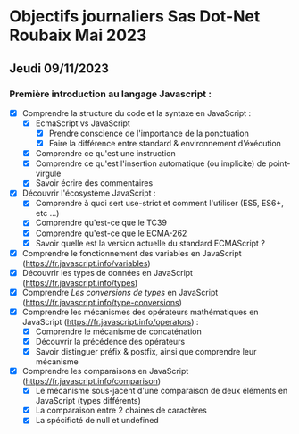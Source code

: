 # Objectifs journaliers Sas Dot-Net Roubaix Mai 2023

## Jeudi 09/11/2023

### Première introduction au langage Javascript :

- [x] Comprendre la structure du code et la syntaxe en JavaScript :
  - [x] EcmaScript vs JavaScript
    - [x] Prendre conscience de l'importance de la ponctuation
    - [x] Faire la différence entre standard & environnement d'éxécution
  - [x] Comprendre ce qu'est une instruction
  - [x] Comprendre ce qu'est l'insertion automatique (ou implicite) de point-virgule
  - [x] Savoir écrire des commentaires
- [x] Découvrir l'écosystème JavaScript :
  - [x] Comprendre à quoi sert use-strict et comment l'utiliser (ES5, ES6+, etc ...)
  - [x] Comprendre qu'est-ce que le TC39
  - [x] Comprendre qu'est-ce que le ECMA-262
  - [x] Savoir quelle est la version actuelle du standard ECMAScript ?
- [x] Comprendre le fonctionnement des variables en JavaScript (https://fr.javascript.info/variables)
- [x] Découvrir les types de données en JavaScript (https://fr.javascript.info/types)
- [x] Comprendre _Les conversions de types_ en JavaScript (https://fr.javascript.info/type-conversions)
- [x] Comprendre les mécanismes des opérateurs mathématiques en JavaScript (https://fr.javascript.info/operators) :
  - [x] Comprendre le mécanisme de concaténation
  - [x] Découvrir la précédence des opérateurs
  - [x] Savoir distinguer préfix & postfix, ainsi que comprendre leur mécanisme
- [x] Comprendre les comparaisons en JavaScript (https://fr.javascript.info/comparison)
  - [x] Le mécanisme sous-jacent d'une comparaison de deux éléments en JavaScript (types différents)
  - [x] La comparaison entre 2 chaines de caractères
  - [x] La spécificté de null et undefined

